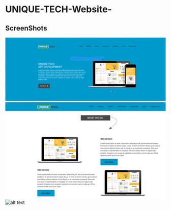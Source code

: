 # UNIQUE-TECH-Website-
## ScreenShots
![alt text](https://github.com/AbdelrahmanElShikh/UNIQUE-TECH-Website-/blob/master/ScreenShoot1.PNG)
![alt text](https://github.com/AbdelrahmanElShikh/UNIQUE-TECH-Website-/blob/master/ScreenShot2.PNG)
![alt text](https://github.com/AbdelrahmanElShikh/UNIQUE-TECH-Website-/blob/master/Screenshot3.PNG)
